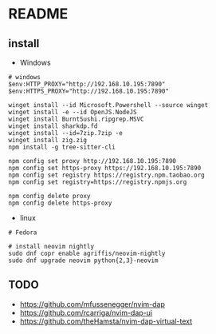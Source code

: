 # README

## install

- Windows

```shell
# windows
$env:HTTP_PROXY="http://192.168.10.195:7890"
$env:HTTPS_PROXY="http://192.168.10.195:7890"

winget install --id Microsoft.Powershell --source winget
winget install -e --id OpenJS.NodeJS
winget install BurntSushi.ripgrep.MSVC
winget install sharkdp.fd
winget install --id=7zip.7zip -e
winget install zig.zig
npm install -g tree-sitter-cli

npm config set proxy http://192.168.10.195:7890
npm config set https-proxy https://192.168.10.195:7890
npm config set registry https://registry.npm.taobao.org
npm config set registry=https://registry.npmjs.org

npm config delete proxy
npm config delete https-proxy

```

- linux

```shell
# Fedora

# install neovim nightly
sudo dnf copr enable agriffis/neovim-nightly
sudo dnf upgrade neovim python{2,3}-neovim
```

## TODO

- https://github.com/mfussenegger/nvim-dap
- https://github.com/rcarriga/nvim-dap-ui
- https://github.com/theHamsta/nvim-dap-virtual-text

